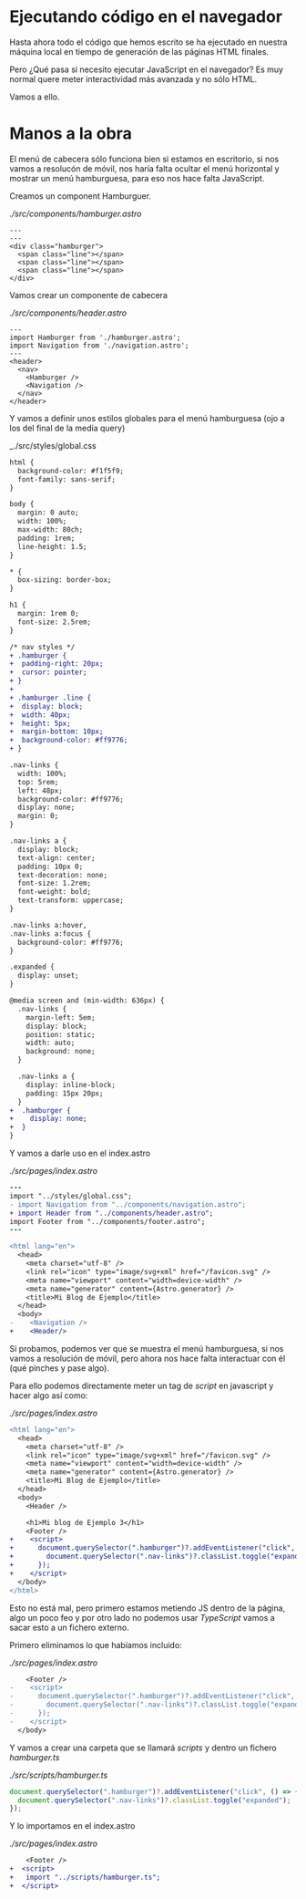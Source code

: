 # Ejecutando código en el navegador

Hasta ahora todo el código que hemos escrito se ha ejecutado en nuestra máquina local en tiempo de generación de las páginas HTML finales.

Pero ¿Qué pasa si necesito ejecutar JavaScript en el navegador? Es muy normal quere meter interactividad más avanzada y no sólo HTML.

Vamos a ello.

# Manos a la obra

El menú de cabecera sólo funciona bien si estamos en escritorio, si nos vamos a resolucón de móvil, nos haría falta ocultar el menú horizontal y mostrar un menú hamburguesa, para eso nos hace falta JavaScript.

Creamos un component Hamburguer.

_./src/components/hamburger.astro_

```astro
---
---
<div class="hamburger">
  <span class="line"></span>
  <span class="line"></span>
  <span class="line"></span>
</div>
```

Vamos crear un componente de cabecera

_./src/components/header.astro_

```astro
---
import Hamburger from './hamburger.astro';
import Navigation from './navigation.astro';
---
<header>
  <nav>
    <Hamburger />
    <Navigation />
  </nav>
</header>
```

Y vamos a definir unos estilos globales para el menú hamburguesa (ojo a los del final de la media query)

\_./src/styles/global.css

```diff
html {
  background-color: #f1f5f9;
  font-family: sans-serif;
}

body {
  margin: 0 auto;
  width: 100%;
  max-width: 80ch;
  padding: 1rem;
  line-height: 1.5;
}

* {
  box-sizing: border-box;
}

h1 {
  margin: 1rem 0;
  font-size: 2.5rem;
}

/* nav styles */
+ .hamburger {
+  padding-right: 20px;
+  cursor: pointer;
+ }
+
+ .hamburger .line {
+  display: block;
+  width: 40px;
+  height: 5px;
+  margin-bottom: 10px;
+  background-color: #ff9776;
+ }

.nav-links {
  width: 100%;
  top: 5rem;
  left: 48px;
  background-color: #ff9776;
  display: none;
  margin: 0;
}

.nav-links a {
  display: block;
  text-align: center;
  padding: 10px 0;
  text-decoration: none;
  font-size: 1.2rem;
  font-weight: bold;
  text-transform: uppercase;
}

.nav-links a:hover,
.nav-links a:focus {
  background-color: #ff9776;
}

.expanded {
  display: unset;
}

@media screen and (min-width: 636px) {
  .nav-links {
    margin-left: 5em;
    display: block;
    position: static;
    width: auto;
    background: none;
  }

  .nav-links a {
    display: inline-block;
    padding: 15px 20px;
  }
+  .hamburger {
+    display: none;
+  }
}
```

Y vamos a darle uso en el index.astro

_./src/pages/index.astro_

```diff
---
import "../styles/global.css";
- import Navigation from "../components/navigation.astro";
+ import Header from "../components/header.astro";
import Footer from "../components/footer.astro";
---

<html lang="en">
  <head>
    <meta charset="utf-8" />
    <link rel="icon" type="image/svg+xml" href="/favicon.svg" />
    <meta name="viewport" content="width=device-width" />
    <meta name="generator" content={Astro.generator} />
    <title>Mi Blog de Ejemplo</title>
  </head>
  <body>
-    <Navigation />
+    <Header/>
```

Si probamos, podemos ver que se muestra el menú hamburguesa, si nos vamos a resolución de móvil, pero ahora nos hace falta interactuar con él (qué pinches y pase algo).

Para ello podemos directamente meter un tag de _script_ en javascript y hacer algo así como:

_./src/pages/index.astro_

```diff
<html lang="en">
  <head>
    <meta charset="utf-8" />
    <link rel="icon" type="image/svg+xml" href="/favicon.svg" />
    <meta name="viewport" content="width=device-width" />
    <meta name="generator" content={Astro.generator} />
    <title>Mi Blog de Ejemplo</title>
  </head>
  <body>
    <Header />

    <h1>Mi blog de Ejemplo 3</h1>
    <Footer />
+    <script>
+      document.querySelector(".hamburger")?.addEventListener("click", () => {
+        document.querySelector(".nav-links")?.classList.toggle("expanded");
+      });
+    </script>
  </body>
</html>
```

Esto no está mal, pero primero estamos metiendo JS dentro de la página, algo un poco feo y por otro lado no podemos usar _TypeScript_ vamos a sacar esto a un fichero externo.

Primero eliminamos lo que habíamos incluido:

_./src/pages/index.astro_

```diff
    <Footer />
-    <script>
-      document.querySelector(".hamburger")?.addEventListener("click", () => {
-        document.querySelector(".nav-links")?.classList.toggle("expanded");
-      });
-    </script>
  </body>
```

Y vamos a crear una carpeta que se llamará _scripts_ y dentro un fichero _hamburger.ts_

_./src/scripts/hamburger.ts_

```typescript
document.querySelector(".hamburger")?.addEventListener("click", () => {
  document.querySelector(".nav-links")?.classList.toggle("expanded");
});
```

Y lo importamos en el index.astro

_./src/pages/index.astro_

```diff
    <Footer />
+  <script>
+   import "../scripts/hamburger.ts";
+  </script>
```
